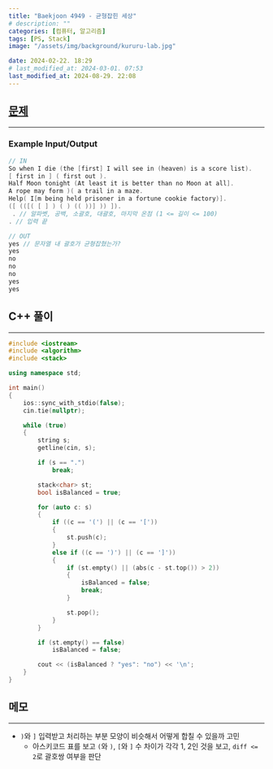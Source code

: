 ```yaml
---
title: "Baekjoon 4949 - 균형잡힌 세상"
# description: ""
categories: [컴퓨터, 알고리즘]
tags: [PS, Stack]
image: "/assets/img/background/kururu-lab.jpg"

date: 2024-02-22. 18:29
# last_modified_at: 2024-03-01. 07:53
last_modified_at: 2024-08-29. 22:08
---
```


## [문제](https://www.acmicpc.net/problem/4949)

---

### Example Input/Output

```cpp
// IN
So when I die (the [first] I will see in (heaven) is a score list).
[ first in ] ( first out ).
Half Moon tonight (At least it is better than no Moon at all].
A rope may form )( a trail in a maze.
Help( I[m being held prisoner in a fortune cookie factory)].
([ (([( [ ] ) ( ) (( ))] )) ]).
 . // 알파벳, 공백, 소괄호, 대괄호, 마지막 온점 (1 <= 길이 <= 100)
. // 입력 끝

// OUT
yes // 문자열 내 괄호가 균형잡혔는가?
yes
no
no
no
yes
yes
```

## C++ 풀이

---

```cpp
#include <iostream>
#include <algorithm>
#include <stack>

using namespace std;

int main()
{
    ios::sync_with_stdio(false);
    cin.tie(nullptr);

    while (true)
    {
        string s;
        getline(cin, s);

        if (s == ".")
            break;

        stack<char> st;
        bool isBalanced = true;

        for (auto c: s)
        {
            if ((c == '(') || (c == '['))
            {
                st.push(c);
            }
            else if ((c == ')') || (c == ']'))
            {
                if (st.empty() || (abs(c - st.top()) > 2))
                {
                    isBalanced = false;
                    break;
                }

                st.pop();
            }
        }

        if (st.empty() == false)
            isBalanced = false;

        cout << (isBalanced ? "yes": "no") << '\n';
    }
}
```

## 메모

---

- `)`와 `]` 입력받고 처리하는 부분 모양이 비슷해서 어떻게 합칠 수 있을까 고민
  - 아스키코드 표를 보고 `(`와 `)`, `[`와 `]` 수 차이가 각각 1, 2인 것을 보고, `diff <= 2`로 괄호쌍 여부을 판단
